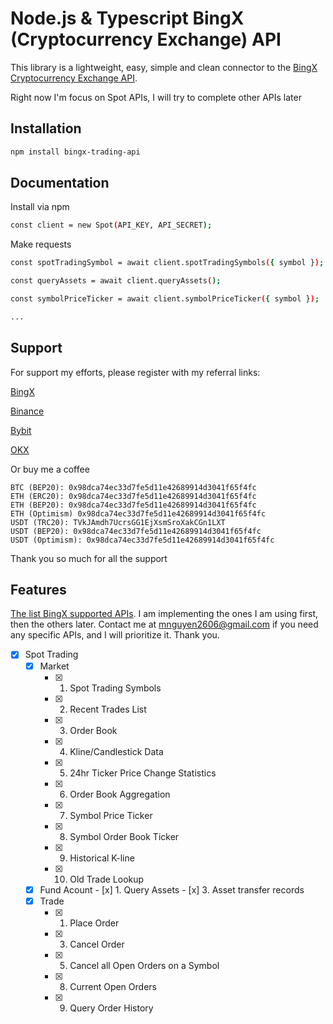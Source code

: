 
# Node.js & Typescript BingX (Cryptocurrency Exchange) API

This library is a lightweight, easy, simple and clean connector to the [BingX Cryptocurrency Exchange API](https://bingx-api.github.io/docs/#/en-us/spot/changelog).

Right now I'm focus on Spot APIs, I will try to complete other APIs later
## Installation

```bash
npm install bingx-trading-api
```

## Documentation

Install via npm
```bash
const client = new Spot(API_KEY, API_SECRET);
```

Make requests
```bash
const spotTradingSymbol = await client.spotTradingSymbols({ symbol });

const queryAssets = await client.queryAssets();

const symbolPriceTicker = await client.symbolPriceTicker({ symbol });

...
```



## Support

For support my efforts, please register with my referral links:

[BingX](https://bingx.com/invite/GAY657)

[Binance](https://accounts.binance.com/register?ref=13221516)

[Bybit](https://www.bybitglobal.com/invite?ref=ZDOANPW)

[OKX](https://www.okx.com/join/91073671)

Or buy me a coffee

    BTC (BEP20): 0x98dca74ec33d7fe5d11e42689914d3041f65f4fc
    ETH (ERC20): 0x98dca74ec33d7fe5d11e42689914d3041f65f4fc
    ETH (BEP20): 0x98dca74ec33d7fe5d11e42689914d3041f65f4fc
    ETH (Optimism) 0x98dca74ec33d7fe5d11e42689914d3041f65f4fc
    USDT (TRC20): TVkJAmdh7UcrsGG1EjXsmSroXakCGn1LXT
    USDT (BEP20): 0x98dca74ec33d7fe5d11e42689914d3041f65f4fc
    USDT (Optimism): 0x98dca74ec33d7fe5d11e42689914d3041f65f4fc

Thank you so much for all the support
## Features

[The list BingX supported APIs](https://bingx-api.github.io/docs/#/en-us/spot/changelog). I am implementing the ones I am using first, then the others later. Contact me at mnguyen2606@gmail.com if you need any specific APIs, and I will prioritize it. Thank you.

- [x]   Spot Trading
    - [x]  Market
        - [x]   1. Spot Trading Symbols
        - [x]   2. Recent Trades List
        - [x]   3. Order Book
        - [x]   4. Kline/Candlestick Data
        - [x]   5. 24hr Ticker Price Change Statistics
        - [x]   6. Order Book Aggregation
        - [x]   7. Symbol Price Ticker
        - [x]   8. Symbol Order Book Ticker
        - [x]   9. Historical K-line
        - [x]   10. Old Trade Lookup
    - [x]    Fund Acount
        - [x]   1.  Query Assets
        - [x]   3.  Asset transfer records
    - [x]  Trade
        - [x]   1. Place Order
        - [x]   3. Cancel Order
        - [x]   5. Cancel all Open Orders on a Symbol
        - [x]   8. Current Open Orders
        - [x]   9. Query Order History

